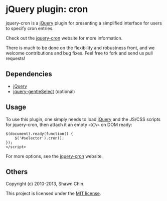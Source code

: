 # jQuery plugin: cron

jquery-cron is a [jQuery] plugin for 
presenting a simplified interface for users to specify cron entries.

Check out the [jquery-cron] website for more information.

There is much to be done on the flexibility and robustness front, 
and we welcome contributions and bug fixes. Feel free to fork 
and send us pull requests!

## Dependencies

 * [jQuery]
 * [jquery-gentleSelect] (optional)

## Usage

To use this plugin, one simply needs to load [jQuery]
and the JS/CSS scripts for jquery-cron, then attach it an empty `<DIV>`
on DOM ready:

    $(document).ready(function() {
        $('#selector').cron();
    });
    </script>

For more options, see the [jquery-cron] website.


## Others

Copyright (c) 2010-2013, Shawn Chin.

This project is licensed under the [MIT license].

 [jQuery]: http://jquery.com "jQuery"
 [jquery-cron]: http://shawnchin.github.com/jquery-cron "jquery-cron"
 [jquery-gentleSelect]: http://shawnchin.github.com/jquery-gentleSelect "jquery-gentleSelect"
 [MIT License]: http://www.opensource.org/licenses/mit-license.php "MIT License"
